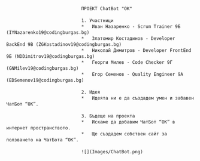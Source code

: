                                 ПРОЕКТ ChatBot "ОК"

                                1. Участници
                                *	Иван Назаренко - Scrum Trainer 9Б (IYNazarenko19@codingburgas.bg)
                                *	Златомир Костадинов - Developer BackEnd 9В (ZGKostadinov19@codingburgas.bg)
                                *	Николай Димитров - Developer FrontEnd 9Б (NDDimitrov19@codingburgas.bg)
                                *	Георги Милев - Code Checker 9Г (GNMilev19@codingburgas.bg)
                                *	Егор Семенов - Quality Engineer 9A (EDSemenov19@codingburgas.bg)

                                2. Идея
                                *	Идеята ни е да създадем умен и забавен ЧатБот “ОК”.

                                3. Бъдеще на проекта
                                *	Искаме да добавим ЧатБот “ОК” в интернет пространството.
                                *	Ще създадем собствен сайт за ползването на ЧатБота “ОК”.

                                ![](Images/ChatBot.png)
